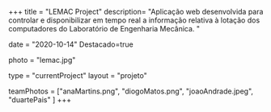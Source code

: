 +++
title = "LEMAC Project"
description= "Aplicação web desenvolvida para controlar e disponibilizar em tempo real a informação relativa à lotação dos computadores do Laboratório de Engenharia Mecânica. " 

date = "2020-10-14" 
Destacado=true 

photo = "lemac.jpg" 

type = "currentProject" 
layout = "projeto" 

teamPhotos = ["anaMartins.png", "diogoMatos.png", "joaoAndrade.jpeg", "duartePais" ] 
+++